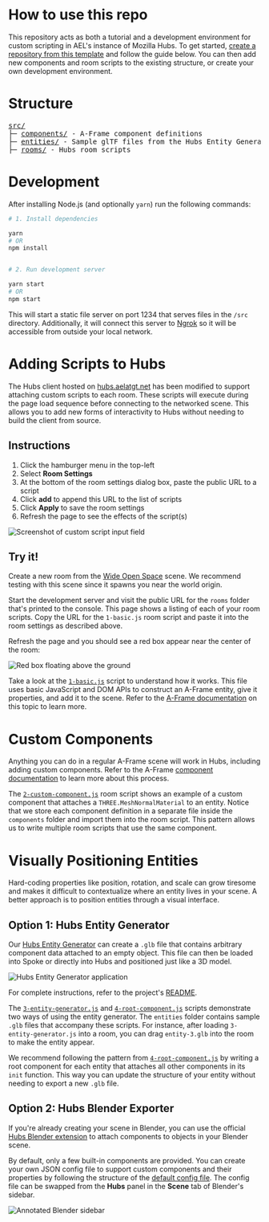 # How to use this repo

This repository acts as both a tutorial and a development environment for custom
scripting in AEL's instance of Mozilla Hubs. To get started,
[create a repository from this template](https://github.com/mattrossman/hubs-custom-scripts/generate)
and follow the guide below. You can then add new components and room scripts to
the existing structure, or create your own development environment.

# Structure

<pre>
<a href="./src/">src/</a>
├─ <a href="./src/components/">components/</a> - A-Frame component definitions
├─ <a href="./src/entities/">entities/</a> - Sample glTF files from the Hubs Entity Generator
├─ <a href="./src/rooms/">rooms/</a> - Hubs room scripts
</pre>

# Development

After installing Node.js (and optionally `yarn`) run the following commands:

```bash
# 1. Install dependencies

yarn
# OR
npm install


# 2. Run development server

yarn start
# OR
npm start
```

This will start a static file server on port 1234 that serves files in the
`/src` directory. Additionally, it will connect this server to
[Ngrok](https://ngrok.io) so it will be accessible from outside your local
network.

# Adding Scripts to Hubs

The Hubs client hosted on [hubs.aelatgt.net](https://hubs.aelatgt.net) has been
modified to support attaching custom scripts to each room. These scripts will
execute during the page load sequence before connecting to the networked scene.
This allows you to add new forms of interactivity to Hubs without needing to
build the client from source.

## Instructions

1. Click the hamburger menu in the top-left
2. Select **Room Settings**
3. At the bottom of the room settings dialog box, paste the public URL to a
   script
4. Click **add** to append this URL to the list of scripts
5. Click **Apply** to save the room settings
6. Refresh the page to see the effects of the script(s)

![Screenshot of custom script input field](https://i.imgur.com/j6IrzWH.png)

## Try it!

Create a new room from the
[Wide Open Space](https://hubs.aelatgt.net/scenes/BNKgTxW/wideopenspace) scene.
We recommend testing with this scene since it spawns you near the world origin.

Start the development server and visit the public URL for the `rooms` folder
that's printed to the console. This page shows a listing of each of your room
scripts. Copy the URL for the `1-basic.js` room script and paste it into the
room settings as described above.

Refresh the page and you should see a red box appear near the center of the
room:

![Red box floating above the ground](https://i.imgur.com/a73GkTV.png)

Take a look at the [`1-basic.js`](./src/rooms/1-basic.js) script to understand
how it works. This file uses basic JavaScript and DOM APIs to construct an
A-Frame entity, give it properties, and add it to the scene. Refer to the
[A-Frame documentation](https://aframe.io/docs/1.2.0/introduction/javascript-events-dom-apis.html#modifying-the-a-frame-scene-graph)
on this topic to learn more.

# Custom Components

Anything you can do in a regular A-Frame scene will work in Hubs, including
adding custom components. Refer to the A-Frame
[component documentation](https://aframe.io/docs/1.2.0/core/component.html) to
learn more about this process.

The [`2-custom-component.js`](./src/rooms/2-custom-component.js) room script
shows an example of a custom component that attaches a
`THREE.MeshNormalMaterial` to an entity. Notice that we store each component
definition in a separate file inside the `components` folder and import them
into the room script. This pattern allows us to write multiple room scripts that
use the same component.

# Visually Positioning Entities

Hard-coding properties like position, rotation, and scale can grow tiresome and
makes it difficult to contextualize where an entity lives in your scene. A
better approach is to position entities through a visual interface.

## Option 1: Hubs Entity Generator

Our [Hubs Entity Generator](https://www.aelatgt.org/hubs-entity-generator/) can
create a `.glb` file that contains arbitrary component data attached to an empty
object. This file can then be loaded into Spoke or directly into Hubs and
positioned just like a 3D model.

![Hubs Entity Generator application](https://i.imgur.com/ni5xPRW.png)

For complete instructions, refer to the project's
[README](https://github.com/aelatgt/hubs-entity-generator).

The [`3-entity-generator.js`](./src/rooms/3-entity-generator.js) and
[`4-root-component.js`](./src/rooms/4-root-component.js) scripts demonstrate two
ways of using the entity generator. The `entities` folder contains sample `.glb`
files that accompany these scripts. For instance, after loading
`3-entity-generator.js` into a room, you can drag `entity-3.glb` into the room
to make the entity appear.

We recommend following the pattern from
[`4-root-component.js`](./src/rooms/4-root-component.js) by writing a root
component for each entity that attaches all other components in its `init`
function. This way you can update the structure of your entity without needing
to export a new `.glb` file.

## Option 2: Hubs Blender Exporter

If you're already creating your scene in Blender, you can use the official
[Hubs Blender extension](https://github.com/MozillaReality/hubs-blender-exporter)
to attach components to objects in your Blender scene.

By default, only a few built-in components are provided. You can create your own
JSON config file to support custom components and their properties by following
the structure of the
[default config file](https://github.com/MozillaReality/hubs-blender-exporter/blob/master/default-config.json).
The config file can be swapped from the **Hubs** panel in the **Scene** tab of
Blender's sidebar.

![Annotated Blender sidebar](https://i.imgur.com/EvERDbj.png)

